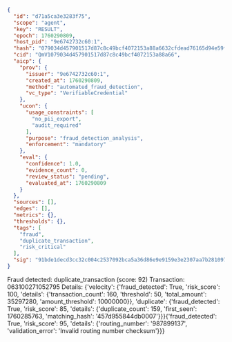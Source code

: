 ```json
{
  "id": "d71a5ca3e3283f75",
  "scope": "agent",
  "key": "RESULT",
  "epoch": 1760290809,
  "host_pid": "9e6742732c60:1",
  "hash": "079034d457901517d87c8c49bcf4072153a88a6632cfdead76165d94e59f7eb9",
  "cid": "QmV1079034d457901517d87c8c49bcf4072153a88a66",
  "aicp": {
    "prov": {
      "issuer": "9e6742732c60:1",
      "created_at": 1760290809,
      "method": "automated_fraud_detection",
      "vc_type": "VerifiableCredential"
    },
    "ucon": {
      "usage_constraints": [
        "no_pii_export",
        "audit_required"
      ],
      "purpose": "fraud_detection_analysis",
      "enforcement": "mandatory"
    },
    "eval": {
      "confidence": 1.0,
      "evidence_count": 0,
      "review_status": "pending",
      "evaluated_at": 1760290809
    }
  },
  "sources": [],
  "edges": [],
  "metrics": {},
  "thresholds": {},
  "tags": [
    "fraud",
    "duplicate_transaction",
    "risk_critical"
  ],
  "sig": "91bde1decd3cc32c004c2537092bca5a36d86e9e9159e3e2307aa7b281097b8b"
}
```

Fraud detected: duplicate_transaction (score: 92)
Transaction: 063100271052795
Details: {'velocity': {'fraud_detected': True, 'risk_score': 100, 'details': {'transaction_count': 160, 'threshold': 50, 'total_amount': 35297280, 'amount_threshold': 10000000}}, 'duplicate': {'fraud_detected': True, 'risk_score': 85, 'details': {'duplicate_count': 159, 'first_seen': 1760285763, 'matching_hash': '457d955844db0007'}}}{'fraud_detected': True, 'risk_score': 95, 'details': {'routing_number': '987899137', 'validation_error': 'Invalid routing number checksum'}}}